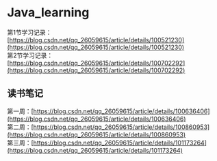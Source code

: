 # Java_learning
第1节学习记录：[https://blog.csdn.net/qq_26059615/article/details/100521230](https://blog.csdn.net/qq_26059615/article/details/100521230)   
第2节学习记录：[https://blog.csdn.net/qq_26059615/article/details/100702292](https://blog.csdn.net/qq_26059615/article/details/100702292)

## 读书笔记
第一周：[https://blog.csdn.net/qq_26059615/article/details/100636406](https://blog.csdn.net/qq_26059615/article/details/100636406)   
第二周：[https://blog.csdn.net/qq_26059615/article/details/100860953](https://blog.csdn.net/qq_26059615/article/details/100860953)  
第三周：[https://blog.csdn.net/qq_26059615/article/details/101173264](https://blog.csdn.net/qq_26059615/article/details/101173264)

